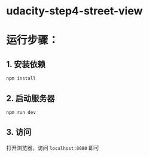 # udacity-step4-street-view

# 运行步骤：
## 1. 安装依赖
`npm install`
## 2. 启动服务器
`npm run dev`
## 3. 访问
打开浏览器，访问 `localhost:8080` 即可


